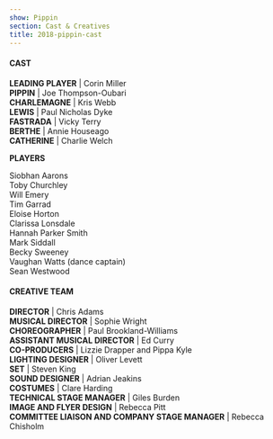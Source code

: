 ```yaml
---
show: Pippin
section: Cast & Creatives
title: 2018-pippin-cast
---
```


#### CAST

**LEADING PLAYER** | Corin Miller  
**PIPPIN**  | Joe Thompson-Oubari  
**CHARLEMAGNE** | Kris Webb  
**LEWIS** | Paul Nicholas Dyke  
**FASTRADA** | Vicky Terry  
**BERTHE** | Annie Houseago  
**CATHERINE** | Charlie Welch 

**PLAYERS**

Siobhan Aarons  
Toby Churchley  
Will Emery  
Tim Garrad  
Eloise Horton  
Clarissa Lonsdale  
Hannah Parker Smith  
Mark Siddall  
Becky Sweeney  
Vaughan Watts (dance captain)  
Sean Westwood

#### CREATIVE TEAM

**DIRECTOR** | Chris Adams  
**MUSICAL DIRECTOR** | Sophie Wright  
**CHOREOGRAPHER** | Paul Brookland-Williams  
**ASSISTANT MUSICAL DIRECTOR** | Ed Curry  
**CO-PRODUCERS** | Lizzie Drapper and Pippa Kyle  
**LIGHTING DESIGNER** | Oliver Levett  
**SET** | Steven King  
**SOUND DESIGNER** | Adrian Jeakins  
**COSTUMES** | Clare Harding  
**TECHNICAL STAGE MANAGER** | Giles Burden  
**IMAGE AND FLYER DESIGN** | Rebecca Pitt  
**COMMITTEE LIAISON AND COMPANY STAGE MANAGER** | Rebecca Chisholm 
